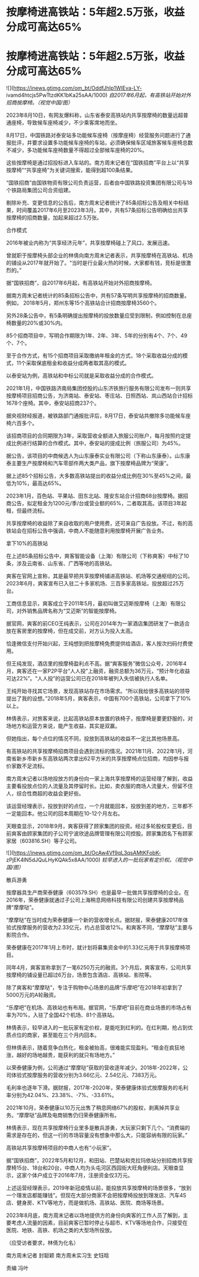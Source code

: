# 按摩椅进高铁站：5年超2.5万张，收益分成可高达65%

# 按摩椅进高铁站：5年超2.5万张，收益分成可高达65%

![](https://inews.gtimg.com/om_bt/OddfJhIp1WIEva-LY-
ivamd4htcjs5PwTtzdKK1bKa25sAA/1000) _自2017年6月起，有高铁站开始对外招商按摩椅。（视觉中国/图）_

2023年8月10日，有网友爆料称，山东省泰安高铁站内共享按摩椅的数量远超普通座椅，导致候车座椅减少，不少乘客席地而坐。

8月17日，中国铁路对泰安站多功能候车座椅（按摩座椅）经营服务问题进行了通报批评，并要求设置多功能候车座椅的车站，必须确保候车区域旅客候车座椅总数不减少，多功能候车座椅数量不得超过全部候车座椅的20%。

这些按摩椅是通过招投标进入车站的。南方周末记者在“国铁招商”平台上以“共享按摩椅”“共享座椅”为关键词搜索，能得到超100条结果。

“国铁招商”由国铁物资有限公司负责运营，后者由中国铁路投资集团有限公司与18个铁路局集团公司合资组建。

剔除补充、变更信息的公告后，南方周末记者统计了85条招标公告及相关中标结果，时间覆盖2017年6月至2023年3月。其中，共有57条招标公告明确给出共享按摩椅的招商数量，加起来超过2.5万张。

合作模式

2016年被业内称为“共享经济元年”，共享按摩椅碰上了风口，发展迅速。

曾就职于按摩椅头部企业的林倩向南方周末记者表示，共享按摩椅在高铁站、机场的铺设从2017年就开始了。“当时是行业最火热的时候，大家都有钱，竞标是很激烈的。”

据“国铁招商”，自2017年6月起，有高铁站开始对外招商按摩椅。

据南方周末记者统计的85条招标公告中，共有57条写明共享按摩椅的招商数量。例如， 2018年5月，郑州东等15个高铁站合计招商按摩椅3560个。

另外28条公告中，有5条明确提出按摩椅的投放数量应受到限制，例如控制在总座椅数量的20%或30%内。

85个招商项目中，写明合作期限为1年、2年、3年、5年的分别有4个、7个、49个、7个。

至于合作方式，有15个招商项目采取缴纳年租金的方式，18个采取收益分成的模式，11个采取保底租金和收益分成两者取其高的模式。

以泰安站为例，高铁站和中标公司就是采取收益分成的合作模式。

2021年1月，中国铁路济南局集团控股的山东济铁旅行服务有限公司发布一则共享按摩椅项目招商公告，为济南站、泰安站、枣庄站、日照西站、岚山西站合计招标1678个座椅。其中，泰安站招商237个。

据央视财经报道，被铁路部门通报批评后，8月17日，泰安站共撤除多功能候车座椅六百多个。

该招商项目的合同期限为3年，采取营收全额进入旅服公司账户，每月按照约定提成比例进行结算的合作模式。其中，泰安站的提成比例（旅服公司）为45%。

据公告，该项目的中商候选人为山东康泰实业有限公司（下称山东康泰）。山东康泰主要生产按摩椅和汽车零部件两大类产品，旗下按摩椅品牌为“荣康”。

据上述85个招标公告，大多数高铁站提出的收益分成比例在30%至45%之间，最低为10%，最高达65%。

2023年1月，百色站、平果站、田东北站、隆安东站合计招商68台按摩椅。据招商公告，拟定租金为1200元/季/台或营业额的65%，二者取其高。该项目3年起租，但最终流标。

共享按摩椅的收益除了来自收取的用户使用费，还可来自广告投放。不过，有的高铁站会在招标公告中强调，中商人不能随意利用按摩椅开展广告业务。

拿下10%的高铁站

在上述85条招标公告中，爽客智能设备（上海）有限公司（下称爽客）中标了10条，涉及云南省、山东省、广西等地的高铁站。

爽客在官网上宣称，其是最早把共享按摩椅铺进高铁站、机场等交通枢纽的公司。2023年6月，爽客宣布已入驻二十多家机场、三百多家高铁站，投放超过25万台。

工商信息显示，爽客成立于2011年5月，最初叫做艾迈斯按摩椅（上海）有限公司，对外销售品牌名称为“艾迈斯”的智能按摩椅。

据官网，爽客的前CEO王纯表示，公司在2014年为一家酒店集团研发了一款适合放在客房里的按摩椅，但在成交前，对方认为投入太高。

恰逢微信支付开始兴起，王纯想到把按摩椅免费提供给酒店，客人按次扫码付费使用。

但王纯发现，酒店里的按摩椅盈利点不高。据“爽客服务”微信公众号，2016年4月，爽客还在一家P2P平台“人人投”上融资，融资总额为36万元，“预计年化收益可达22%”。“人人投”的运营公司已在2018年被列入失信被执行人名单。

王纯开始寻找其它场景，发现高铁站存在市场需求。“所以我给很多高铁站的领导提出了我的设想。”2018年5月，爽客表示，中国有700个高铁站，公司拿下了10%以上。

林倩表示，对旅客来说，比起高铁站原本放置的铁椅子，按摩椅是要更舒服的，对场地方和运营方来说，能产生收益，其实是双赢。

但她指出，每个点位的情况不同，投放到高铁站的收益不一定比其他场景高。

有高铁站的共享按摩椅招商项目会遇到流标的情况。2021年11月、2022年1月，河南省新乡市新乡东高铁站两次拿出62平方米的共享按摩椅点位招商，均因参与报价家数不足流标。

南方周末记者以场地投放方的身份向一家上海共享按摩椅的运营经理了解到，收益主要看投放点位的人流量及其停留时长。比如，卖衣服的商场人流量大，但留不住人，综合性商超的收益会更好些。

该运营经理表示，投放到好的点位，一个月就能回本，投放到差的地方，三年都不一定能回本。他公司的回本周期在10-12个月左右。

天眼查显示，2018年9月，爽客获得了顾家集团的投资。经过多轮股权变更后，目前爽客由顾家集团的子公司宁波欣途品牌管理有限公司控股。顾家集团名下有顾家家居（603816.SH）等子公司。

![](https://inews.gtimg.com/om_bt/OcAw4Vf9qL3qsAMtKFobK-
zPjEK4lN5dJQuLHyKQAk5x8AA/1000) _较早进入的一批玩家有定价权。（视觉中国/图）_

散兵游勇

按摩器具生产商荣泰健康（603579.SH）也是最早一批做共享按摩椅的企业。在2016年，荣泰健康就通过子公司上海稍息网络科技有限公司创建共享按摩椅品牌“摩摩哒”。

“摩摩哒”在当时成为荣泰健康一个新的营收增长点。据财报，荣泰健康2017年体验式按摩服务的营收为2.33亿元，约占总营收12%。和爽客不同，“摩摩哒”主要与影院合作。

荣泰健康在2017年1月上市时，就计划将募集资金中的1.33亿元用于共享按摩椅项目。

同年4月，爽客宣称拿到了一笔6250万元的融资。3个月后，爽客宣布，公司共享按摩椅的铺设量已超过6万台，场景包含酒店、高铁站、影院等。

除了爽客和“摩摩哒”，专注于购物中心场景的品牌“乐摩吧”在2018年初拿到了5000万元的A轮融资。

“乐摩吧”在机场、高铁站也有布局。据官网，“乐摩吧”目前在商业场景的市场占有率为70%，入驻了全国42个机场、81个高铁站。

林倩表示，较早进入的一批玩家有定价权，是能吃到红利的。在红利期，抢占到优质点位的商家，甚至能在三个月内回本。

但林倩表示，随着竞争白热化，租金被抬高，很难能实现盈利。“租金在疯狂地涨，越好的场地越贵，能获利的就只有场地方。”

以荣泰健康为例，公司通过“摩摩哒”获取的营收逐年减少。2018年-2022年，公司体验式按摩服务的营收分别为3.66亿元、2.54亿元、7383万元。

毛利率也逐年下滑。据财报，2017年-2020年，荣泰健康体验式按摩服务的毛利率分别为42.04%、23.38%、-7%、-33.61%。

2021年10月，荣泰健康以10万元出售了稍息网络67%的股权，剥离掉共享业务。“摩摩哒”品牌及电商销售仍归荣泰健康所有。

林倩表示，现在共享按摩椅行业里多是散兵游勇，大玩家只剩下几个。“消费端的需求是存在的，但这一行的市场容量没有想象中那么大，只能容纳有限的玩家。”

高铁站共享按摩椅项目的中商人也有“小玩家”。

据“国铁招商”，2022年5月和12月，和田站、巴楚站和克拉玛依站分别招商共享按摩椅15台、18台和20台，中商人均为头屯河区西园街大旺角便利店。天眼查显示，这家个体户成立于2016年7月，注册资金仅3万元。

上述运营经理表示，2019年新冠疫情以前，能投放共享按摩椅的场景很多，“放到一个理发店都能赚钱”。但现在大部分商家不会把按摩椅投放到理发店、汽车4S店、健身房、KTV等地方，而是做机场、高铁站、医院、商场等场景。

2023年8月底，南方周末记者以场地提供方的身份向爽客的工作人员了解到，主要考虑人流量的因素，目前爽客已暂时停止与超市、KTV等场地合作，只接受在医院、地铁、高铁、机场之类的大型场所投放。

（应受访者要求，林倩为化名）

南方周末记者 封聪颖 南方周末实习生 史钰晗

责编 冯叶

